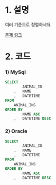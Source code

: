 # 1. 설명
여러 기준으로 정렬하세요


[문제 링크](https://programmers.co.kr/learn/courses/30/lessons/59404)


# 2. 코드
### 1) MySql
```sql
SELECT 
        ANIMAL_ID
    ,   NAME
    ,   DATETIME
FROM
    ANIMAL_INS
ORDER BY 
        NAME ASC
    ,   DATETIME DESC
```

### 2) Oracle
```sql
SELECT 
        ANIMAL_ID
    ,   NAME
    ,   DATETIME
FROM
    ANIMAL_INS
ORDER BY 
        NAME ASC
    ,   DATETIME DESC
```